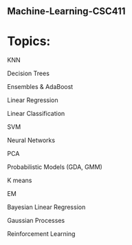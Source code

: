 ## Machine-Learning-CSC411

# Topics:

 KNN
 
 Decision Trees
 
 Ensembles & AdaBoost
 
 Linear Regression
 
 Linear Classification
 
 SVM
 
 Neural Networks
 
 PCA
 
 Probabilistic Models (GDA, GMM)
 
 K means
 
 EM

 Bayesian Linear Regression
 
 Gaussian Processes

 Reinforcement Learning 
